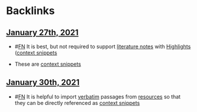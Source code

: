 
# Backlinks
## [January 27th, 2021](<January 27th, 2021.md>)
- #[FN](<FN.md>) It is best, but not required to support [literature notes](<literature notes.md>) with [Highlights](<Highlights.md>) ([context snippets](<context snippets.md>)

- These are [context snippets](<context snippets.md>)

## [January 30th, 2021](<January 30th, 2021.md>)
- #[FN](<FN.md>) It is helpful to import [verbatim](<verbatim.md>) passages from [resources](<resources.md>) so that they can be directly referenced as [context snippets](<context snippets.md>)

